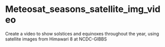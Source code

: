 # Meteosat_seasons_satellite_img_video
Create a video to show solstices and equinoxes throughout the year, using satellite images from Himawari 8 at NCDC-GIBBS
